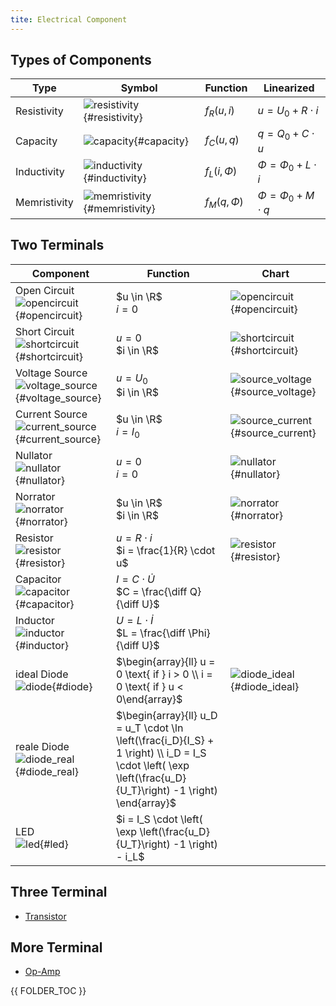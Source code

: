 ```yaml
---
tite: Electrical Component
---
```



## Types of Components

| Type | Symbol | Function | Linearized |
|--------|--------|--------|--------|
| Resistivity | ![resistivity](symb/symbol_resistivity.svg){#resistivity} | $f_R(u,i)$  | $u = U_0 + R \cdot i$|
| Capacity | ![capacity](symb/symbol_capacity.svg){#capacity} | $f_C(u,q)$ | $q = Q_0 + C \cdot u$|
| Inductivity | ![inductivity](symb/symbol_inductivity.svg){#inductivity} | $f_L(i,\Phi)$ | $\Phi = \Phi_0 + L \cdot i$|
| Memristivity | ![memristivity](symb/symbol_memristivity.svg){#memristivity} | $f_M(q,\Phi)$ | $\Phi = \Phi_0 + M \cdot q$ |



## Two Terminals

| Component  |  Function  |  Chart  |
| -------------| -------- |--------|
| Open Circuit </br> ![opencircuit](symb/symbol_opencircuit.svg){#opencircuit} | $u \in \R$ </br> $i = 0$    | ![opencircuit](chart/char_opencircuit.svg){#opencircuit}  |
| Short Circuit </br> ![shortcircuit](symb/symbol_shortcircuit.svg){#shortcircuit} | $u = 0$ </br>  $i \in \R$   | ![shortcircuit](chart/char_shortcircuit.svg){#shortcircuit}  |
| Voltage Source </br> ![voltage_source](symb/symbol_voltage_source.svg){#voltage_source} | $u = U_0$ </br> $i \in \R$ | ![source_voltage](chart/char_source_voltage.svg){#source_voltage} |
| Current Source </br> ![current_source](symb/symbol_current_source.svg){#current_source} | $u \in \R$ </br> $i = I_0$  | ![source_current](chart/char_source_current.svg){#source_current}  |
| Nullator  </br> ![nullator](symb/symbol_nullator.svg){#nullator}  | $u = 0$ <br> $i = 0$                            |  ![nullator](chart/char_nullator.svg){#nullator} |
| Norrator  </br> ![norrator](symb/symbol_norrator.svg){#norrator}  | $u \in \R$ <br> $i \in \R$ |  ![norrator](chart/char_norrator.svg){#norrator} |
| Resistor </br> ![resistor](symb/symbol_resistor.svg){#resistor} | $u = R \cdot i$ </br> $i = \frac{1}{R} \cdot u$ | ![resistor](chart/char_resistor.svg){#resistor} |
| Capacitor </br> ![capacitor](symb/symbol_capacitor.svg){#capacitor} | $I = C \cdot\dot U$ <br> $C = \frac{\diff Q}{\diff U}$ |   |
| Inductor </br> ![inductor](symb/symbol_inductor.svg){#inductor} | $U = L \cdot\dot I$ <br> $L = \frac{\diff \Phi}{\diff U}$ |   |
| ideal Diode </br> ![diode](symb/symbol_diode.svg){#diode} | $\begin{array}{ll} u = 0 \text{ if } i > 0 \\ i = 0 \text{ if } u < 0\end{array}$ | ![diode_ideal](chart/char_diode_ideal.svg){#diode_ideal} |
| reale Diode </br> ![diode_real](symb/symbol_diode_real.svg){#diode_real} | $\begin{array}{ll} u_D = u_T \cdot \ln \left(\frac{i_D}{I_S} + 1 \right) \\ i_D = I_S \cdot \left( \exp \left(\frac{u_D}{U_T}\right) -1 \right) \end{array}$ |  |
| LED </br> ![led](symb/symbol_led.svg){#led}| $i = I_S \cdot \left( \exp \left(\frac{u_D}{U_T}\right) -1 \right) - i_L$ |   |



## Three Terminal
* [Transistor](transistor.html)

## More Terminal
* [Op-Amp](op-amp.html)







{{ FOLDER_TOC }}
